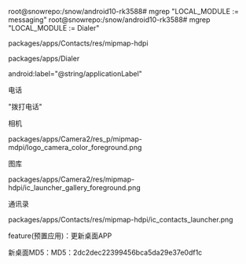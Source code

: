 root@snowrepo:/snow/android10-rk3588# mgrep  "LOCAL_MODULE := messaging"
root@snowrepo:/snow/android10-rk3588# mgrep  "LOCAL_MODULE := Dialer"

packages/apps/Contacts/res/mipmap-hdpi

packages/apps/Dialer



android:label="@string/applicationLabel"

 <string name="applicationLabel">电话</string>

<string name="main_activity_label" msgid="3121599977875141886">"拨打电话"</string>



相机

packages/apps/Camera2/res_p/mipmap-mdpi/logo_camera_color_foreground.png



图库

packages/apps/Camera2/res/mipmap-hdpi/ic_launcher_gallery_foreground.png



通讯录

packages/apps/Contacts/res/mipmap-hdpi/ic_contacts_launcher.png

feature(预置应用)：更新桌面APP

新桌面MD5：MD5：2dc2dec22399456bca5da29e37e0df1c